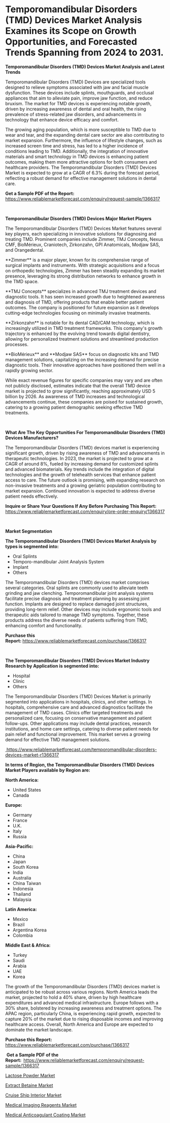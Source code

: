<p><h1>Temporomandibular Disorders (TMD) Devices Market Analysis Examines its Scope on Growth Opportunities, and Forecasted Trends Spanning from 2024 to 2031.</h1></p><p><strong>Temporomandibular Disorders (TMD) Devices Market Analysis and Latest Trends</strong></p>
<p><p>Temporomandibular Disorders (TMD) Devices are specialized tools designed to relieve symptoms associated with jaw and facial muscle dysfunction. These devices include splints, mouthguards, and occlusal appliances that aim to alleviate pain, improve jaw function, and reduce bruxism. The market for TMD devices is experiencing notable growth, driven by increasing awareness of dental and oral health, the rising prevalence of stress-related jaw disorders, and advancements in technology that enhance device efficacy and comfort.</p><p>The growing aging population, which is more susceptible to TMD due to wear and tear, and the expanding dental care sector are also contributing to market expansion. Furthermore, the influence of lifestyle changes, such as increased screen time and stress, has led to a higher incidence of conditions leading to TMD. Additionally, the integration of innovative materials and smart technology in TMD devices is enhancing patient outcomes, making them more attractive options for both consumers and healthcare providers. The Temporomandibular Disorders (TMD) Devices Market is expected to grow at a CAGR of 6.3% during the forecast period, reflecting a robust demand for effective management solutions in dental care.</p></p>
<p><strong>Get a Sample PDF of the Report:&nbsp;</strong> <a href="https://www.reliablemarketforecast.com/enquiry/request-sample/1366317">https://www.reliablemarketforecast.com/enquiry/request-sample/1366317</a></p>
<p>&nbsp;</p>
<p><strong>Temporomandibular Disorders (TMD) Devices Major Market Players</strong></p>
<p><p>The Temporomandibular Disorders (TMD) Devices Market features several key players, each specializing in innovative solutions for diagnosing and treating TMD. Prominent companies include Zimmer, TMJ Concepts, Nexus CMF, BioMérieux, Craniotech, Zirkonzahn, GPI Anatomicals, Modjaw SAS, and Orangedental.</p><p>**Zimmer** is a major player, known for its comprehensive range of surgical implants and instruments. With strategic acquisitions and a focus on orthopedic technologies, Zimmer has been steadily expanding its market presence, leveraging its strong distribution networks to enhance growth in the TMD space.</p><p>**TMJ Concepts** specializes in advanced TMJ treatment devices and diagnostic tools. It has seen increased growth due to heightened awareness and diagnosis of TMD, offering products that enable better patient outcomes. The company is positioned for future expansion as it develops cutting-edge technologies focusing on minimally invasive treatments.</p><p>**Zirkonzahn** is notable for its dental CAD/CAM technology, which is increasingly utilized in TMD treatment frameworks. This company's growth trajectory is enhanced by the evolving trend towards digital dentistry, allowing for personalized treatment solutions and streamlined production processes.</p><p>**BioMérieux** and **Modjaw SAS** focus on diagnostic kits and TMD management solutions, capitalizing on the increasing demand for precise diagnostic tools. Their innovative approaches have positioned them well in a rapidly growing sector.</p><p>While exact revenue figures for specific companies may vary and are often not publicly disclosed, estimates indicate that the overall TMD device market is projected to grow significantly, reaching approximately USD 5 billion by 2026. As awareness of TMD increases and technological advancements continue, these companies are poised for sustained growth, catering to a growing patient demographic seeking effective TMD treatments.</p></p>
<p>&nbsp;</p>
<p><strong>What Are The Key Opportunities For Temporomandibular Disorders (TMD) Devices Manufacturers?</strong></p>
<p><p>The Temporomandibular Disorders (TMD) devices market is experiencing significant growth, driven by rising awareness of TMD and advancements in therapeutic technologies. In 2023, the market is projected to grow at a CAGR of around 8%, fueled by increasing demand for customized splints and advanced biomaterials. Key trends include the integration of digital technologies and the growth of telehealth services that enhance patient access to care. The future outlook is promising, with expanding research on non-invasive treatments and a growing geriatric population contributing to market expansion. Continued innovation is expected to address diverse patient needs effectively.</p></p>
<p><strong>Inquire or Share Your Questions If Any Before Purchasing This Report:</strong> <a href="https://www.reliablemarketforecast.com/enquiry/pre-order-enquiry/1366317">https://www.reliablemarketforecast.com/enquiry/pre-order-enquiry/1366317</a></p>
<p>&nbsp;</p>
<p><strong>Market Segmentation</strong></p>
<p><strong>The Temporomandibular Disorders (TMD) Devices Market Analysis by types is segmented into:</strong></p>
<p><ul><li>Oral Splints</li><li>Temporo-mandibular Joint Analysis System</li><li>Implant</li><li>Others</li></ul></p>
<p><p>The Temporomandibular Disorders (TMD) devices market comprises several categories. Oral splints are commonly used to alleviate teeth grinding and jaw clenching. Temporomandibular joint analysis systems facilitate precise diagnosis and treatment planning by assessing joint function. Implants are designed to replace damaged joint structures, providing long-term relief. Other devices may include ergonomic tools and therapeutic aids tailored to manage TMD symptoms. Together, these products address the diverse needs of patients suffering from TMD, enhancing comfort and functionality.</p></p>
<p><strong>Purchase this Report:&nbsp;</strong><a href="https://www.reliablemarketforecast.com/purchase/1366317">https://www.reliablemarketforecast.com/purchase/1366317</a></p>
<p>&nbsp;</p>
<p><strong>The Temporomandibular Disorders (TMD) Devices Market Industry Research by Application is segmented into:</strong></p>
<p><ul><li>Hospital</li><li>Clinic</li><li>Others</li></ul></p>
<p><p>The Temporomandibular Disorders (TMD) Devices Market is primarily segmented into applications in hospitals, clinics, and other settings. In hospitals, comprehensive care and advanced diagnostics facilitate the management of TMD cases. Clinics offer targeted treatments and personalized care, focusing on conservative management and patient follow-ups. Other applications may include dental practices, research institutions, and home care settings, catering to diverse patient needs for pain relief and functional improvement. This market serves a growing demand for effective TMD management solutions.</p></p>
<p><a href="https://www.reliablemarketforecast.com/temporomandibular-disorders-devices-market-r1366317">&nbsp;https://www.reliablemarketforecast.com/temporomandibular-disorders-devices-market-r1366317</a></p>
<p><strong>In terms of Region, the Temporomandibular Disorders (TMD) Devices Market Players available by Region are:</strong></p>
<p>
    <p> <strong> North America: </strong>
        <ul>
            <li>United States</li>
            <li>Canada</li>
        </ul>
        </p> 
    <p> <strong> Europe: </strong>
        <ul>
            <li>Germany</li>
            <li>France</li>
            <li>U.K.</li>
            <li>Italy</li>
            <li>Russia</li>
        </ul>
        </p> 
    <p> <strong> Asia-Pacific: </strong>
        <ul>
            <li>China</li>
            <li>Japan</li>
            <li>South Korea</li>
            <li>India</li>
            <li>Australia</li>
            <li>China Taiwan</li>
            <li>Indonesia</li>
            <li>Thailand</li>
            <li>Malaysia</li>
        </ul>
        </p> 
    <p> <strong> Latin America: </strong>
        <ul>
            <li>Mexico</li>
            <li>Brazil</li>
            <li>Argentina Korea</li>
            <li>Colombia</li>
        </ul>
        </p> 
    <p> <strong> Middle East & Africa: </strong>
        <ul>
            <li>Turkey</li>
            <li>Saudi</li>
            <li>Arabia</li>
            <li>UAE</li>
            <li>Korea</li>
        </ul>
    </p>
    </p>
<p><p>The growth of the Temporomandibular Disorders (TMD) devices market is anticipated to be robust across various regions. North America leads the market, projected to hold a 40% share, driven by high healthcare expenditures and advanced medical infrastructure. Europe follows with a 30% share, bolstered by increasing awareness and treatment options. The APAC region, particularly China, is experiencing rapid growth, expected to capture 20% of the market due to rising disposable incomes and improving healthcare access. Overall, North America and Europe are expected to dominate the market landscape.</p></p>
<p><strong>Purchase this Report: </strong><a href="https://www.reliablemarketforecast.com/purchase/1366317">https://www.reliablemarketforecast.com/purchase/1366317</a></p>
<p>&nbsp;<strong>Get a Sample PDF of the Report:&nbsp;&nbsp;</strong><a href="https://www.reliablemarketforecast.com/enquiry/request-sample/1366317">https://www.reliablemarketforecast.com/enquiry/request-sample/1366317</a></p>
<p><strong></strong></p>
<p><p><a href="https://www.linkedin.com/pulse/lactose-powder-industry-analysis-report-its-market-size-share-4hcpf?trackingId=8zA6ZgxkSFyiSEVm3bm3%2Fw%3D%3D">Lactose Powder Market</a></p><p><a href="https://issuu.com/reportprime-2/docs/extract-betaine-market-size-2030.pp_4022fe07f68ca7">Extract Betaine Market</a></p><p><a href="https://github.com/CliffMedina6/Market-Research-Report-List-6/blob/main/cruise-ship-interior-market.md">Cruise Ship Interior Market</a></p><p><a href="https://www.linkedin.com/pulse/exploring-medical-imaging-reagents-market-dynamics-revenue-yscqf?trackingId=9ILrbFOVTlmC1bzS8g33nQ%3D%3D">Medical Imaging Reagents Market</a></p><p><a href="https://issuu.com/reportprime-2/docs/medical-anticoagulant-coating-marke_644fe4b2c73529">Medical Anticoagulant Coating Market</a></p></p>